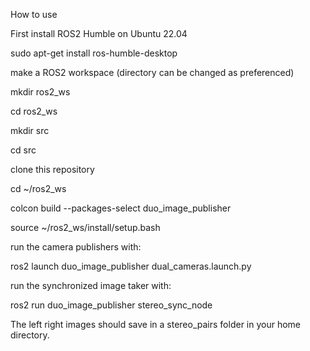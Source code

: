 How to use

First install ROS2 Humble on Ubuntu 22.04

sudo apt-get install ros-humble-desktop

make a ROS2 workspace (directory can be changed as preferenced)

mkdir ros2_ws

cd ros2_ws

mkdir src

cd src

clone this repository

cd ~/ros2_ws

colcon build --packages-select duo_image_publisher

source ~/ros2_ws/install/setup.bash

run the camera publishers with:

ros2 launch duo_image_publisher dual_cameras.launch.py

run the synchronized image taker with:

ros2 run duo_image_publisher stereo_sync_node

The left right images should save in a stereo_pairs folder in your home directory.
